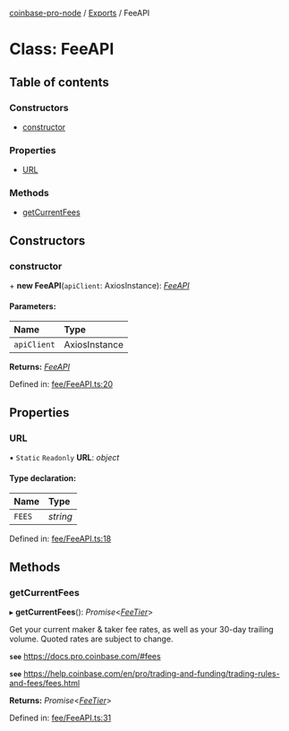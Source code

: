 [coinbase-pro-node](../README.md) / [Exports](../modules.md) / FeeAPI

# Class: FeeAPI

## Table of contents

### Constructors

- [constructor](feeapi.md#constructor)

### Properties

- [URL](feeapi.md#url)

### Methods

- [getCurrentFees](feeapi.md#getcurrentfees)

## Constructors

### constructor

\+ **new FeeAPI**(`apiClient`: AxiosInstance): [_FeeAPI_](feeapi.md)

#### Parameters:

| Name        | Type          |
| :---------- | :------------ |
| `apiClient` | AxiosInstance |

**Returns:** [_FeeAPI_](feeapi.md)

Defined in: [fee/FeeAPI.ts:20](https://github.com/bennycode/coinbase-pro-node/blob/a2d34d0/src/fee/FeeAPI.ts#L20)

## Properties

### URL

▪ `Static` `Readonly` **URL**: _object_

#### Type declaration:

| Name   | Type     |
| :----- | :------- |
| `FEES` | _string_ |

Defined in: [fee/FeeAPI.ts:18](https://github.com/bennycode/coinbase-pro-node/blob/a2d34d0/src/fee/FeeAPI.ts#L18)

## Methods

### getCurrentFees

▸ **getCurrentFees**(): _Promise_<[_FeeTier_](../interfaces/feetier.md)\>

Get your current maker & taker fee rates, as well as your 30-day trailing volume. Quoted rates are subject to change.

**`see`** https://docs.pro.coinbase.com/#fees

**`see`** https://help.coinbase.com/en/pro/trading-and-funding/trading-rules-and-fees/fees.html

**Returns:** _Promise_<[_FeeTier_](../interfaces/feetier.md)\>

Defined in: [fee/FeeAPI.ts:31](https://github.com/bennycode/coinbase-pro-node/blob/a2d34d0/src/fee/FeeAPI.ts#L31)
